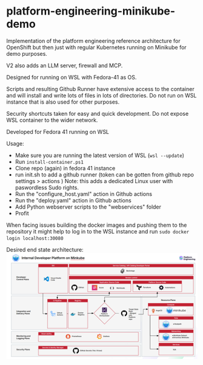 # platform-engineering-minikube-demo
Implementation of the platform engineering reference architecture for OpenShift but then just with regular Kubernetes running on Minikube for demo purposes.

V2 also adds an LLM server, firewall and MCP.

Designed for running on WSL with Fedora-41 as OS.

Scripts and resulting Github Runner have extensive access to the container and will install and write lots of files in lots of directories.
Do not run on WSL instance that is also used for other purposes.

Security shortcuts taken for easy and quick development. Do not expose WSL container to the wider network.

Developed for Fedora 41 running on WSL

Usage:
- Make sure you are running the latest version of WSL (`wsl --update`)
- Run `install-container.ps1` 
- Clone repo (again) in  fedora 41 instance
- run init.sh to add a github runner (token can be gotten from github repo settings > actions )
    Note: this adds a dedicated Linux user with paswordless Sudo rights.
- Run the "configure_host.yaml" action in Github actions
- Run the "deploy.yaml" action in Github actions
- Add Python webserver scripts to the "webservices" folder
- Profit

When facing issues building the docker images and pushing them to the repository
it might help to log in to the WSL instance and run `sudo docker login localhost:30080`

Desired end state architecture:
![architecture overview](docs/architecture.png)